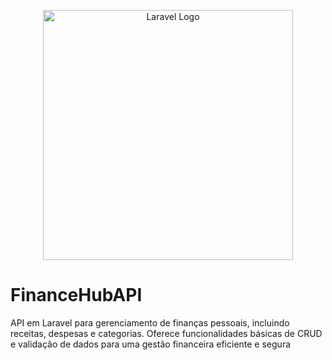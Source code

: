<p align="center"><a href="https://laravel.com" target="_blank"><img src="https://raw.githubusercontent.com/laravel/art/master/logo-lockup/5%20SVG/2%20CMYK/1%20Full%20Color/laravel-logolockup-cmyk-red.svg" width="400" alt="Laravel Logo"></a></p>

# FinanceHubAPI
API em Laravel para gerenciamento de finanças pessoais, incluindo receitas, despesas e categorias. Oferece funcionalidades básicas de CRUD e validação de dados para uma gestão financeira eficiente e segura

